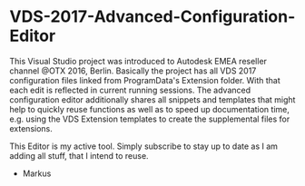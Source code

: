 # VDS-2017-Advanced-Configuration-Editor

This Visual Studio project was introduced to Autodesk EMEA reseller channel @OTX 2016, Berlin.
Basically the project has all VDS 2017 configuration files linked from ProgramData's Extension folder. With that each edit is 
reflected in current running sessions.
The advanced configuration editor additionally shares all snippets and templates that might help to quickly reuse functions as well as 
to speed up documentation time, e.g. using the VDS Extension templates to create the supplemental files for extensions.

This Editor is my active tool. Simply subscribe to stay up to date as I am adding all stuff, that I intend to reuse.
- Markus
